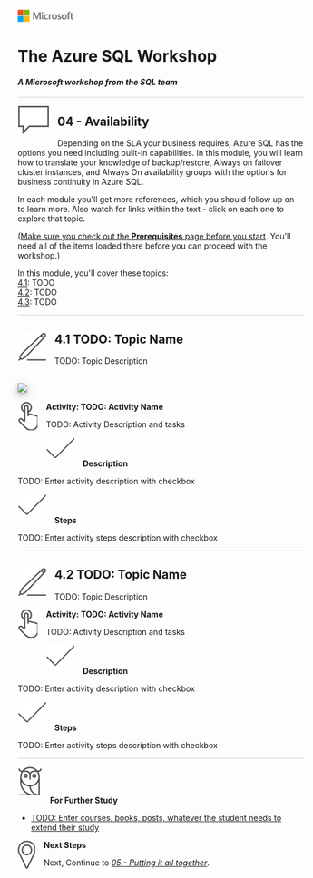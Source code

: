 ![](../graphics/microsoftlogo.png)

# The Azure SQL Workshop

#### <i>A Microsoft workshop from the SQL team</i>

<p style="border-bottom: 1px solid lightgrey;"></p>

<img style="float: left; margin: 0px 15px 15px 0px;" src="../graphics/textbubble.png"> <h2>04 - Availability</h2>

Depending on the SLA your business requires, Azure SQL has the options you need including built-in capabilities. In this module, you will learn how to translate your knowledge of backup/restore, Always on failover cluster instances, and Always On availability groups with the options for business continuity in Azure SQL.

In each module you'll get more references, which you should follow up on to learn more. Also watch for links within the text - click on each one to explore that topic.

(<a href="https://github.com/microsoft/sqlworkshops/blob/master/AzureSQLWorkshop/azuresqlworkshop/00-Prerequisites.md" target="_blank">Make sure you check out the <b>Prerequisites</b> page before you start</a>. You'll need all of the items loaded there before you can proceed with the workshop.)

In this module, you'll cover these topics:  
[4.1](#4.1): TODO   
[4.2](#4.2): TODO   
[4.3](#4.3): TODO 


<p style="border-bottom: 1px solid lightgrey;"></p>

<h2><img style="float: left; margin: 0px 15px 15px 0px;" src="../graphics/pencil2.png"><a name="4.1">4.1 TODO: Topic Name</h2></a>

TODO: Topic Description

<br>

<img style="height: 400; box-shadow: 0 4px 8px 0 rgba(0, 0, 0, 0.2), 0 6px 20px 0 rgba(0, 0, 0, 0.19);" src="linkToPictureEndingIn.png">

<br>

<p><img style="float: left; margin: 0px 15px 15px 0px;" src="../graphics/point1.png"><b>Activity: TODO: Activity Name</b></p>

TODO: Activity Description and tasks

<p><img style="margin: 0px 15px 15px 0px;" src="../graphics/checkmark.png"><b>Description</b></p>

TODO: Enter activity description with checkbox

<p><img style="margin: 0px 15px 15px 0px;" src="../graphics/checkmark.png"><b>Steps</b></p>

TODO: Enter activity steps description with checkbox

<p style="border-bottom: 1px solid lightgrey;"></p>

<h2><img style="float: left; margin: 0px 15px 15px 0px;" src="../graphics/pencil2.png"><a name="4.2">4.2 TODO: Topic Name</h2></a>

TODO: Topic Description

<p><img style="float: left; margin: 0px 15px 15px 0px;" src="../graphics/point1.png"><b>Activity: TODO: Activity Name</b></p>

TODO: Activity Description and tasks

<p><img style="margin: 0px 15px 15px 0px;" src="../graphics/checkmark.png"><b>Description</b></p>

TODO: Enter activity description with checkbox

<p><img style="margin: 0px 15px 15px 0px;" src="../graphics/checkmark.png"><b>Steps</b></p>

TODO: Enter activity steps description with checkbox

<p style="border-bottom: 1px solid lightgrey;"></p>

<p><img style="margin: 0px 15px 15px 0px;" src="../graphics/owl.png"><b>For Further Study</b></p>
<ul>
    <li><a href="url" target="_blank">TODO: Enter courses, books, posts, whatever the student needs to extend their study</a></li>
</ul>

<p><img style="float: left; margin: 0px 15px 15px 0px;" src="../graphics/geopin.png"><b >Next Steps</b></p>

Next, Continue to <a href="https://github.com/microsoft/sqlworkshops/blob/master/AzureSQLWorkshop/azuresqlworkshop/05-PuttingItTogether.md" target="_blank"><i> 05 - Putting it all together</i></a>.